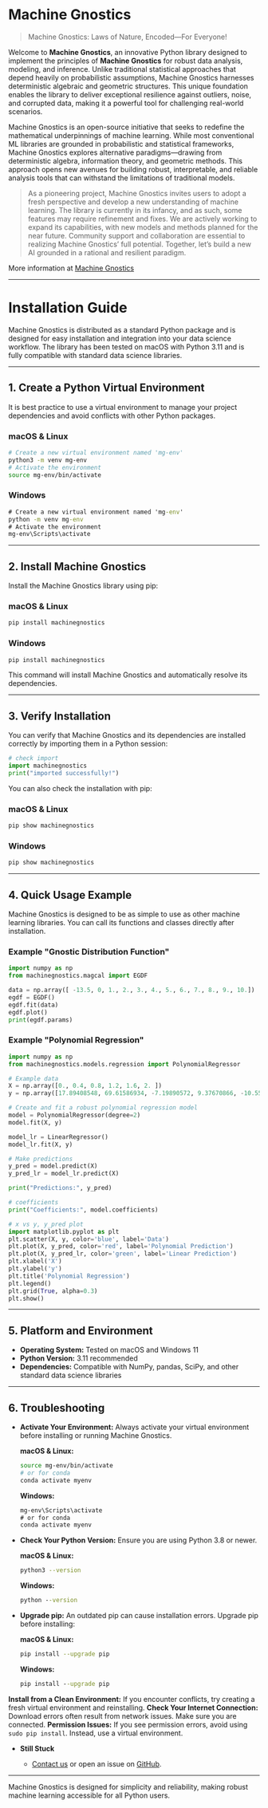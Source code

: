 # Machine Gnostics

> Machine Gnostics: Laws of Nature, Encoded—For Everyone!

Welcome to **Machine Gnostics**, an innovative Python library designed to implement the principles of **Machine Gnostics** for robust data analysis, modeling, and inference. Unlike traditional statistical approaches that depend heavily on probabilistic assumptions, Machine Gnostics harnesses deterministic algebraic and geometric structures. This unique foundation enables the library to deliver exceptional resilience against outliers, noise, and corrupted data, making it a powerful tool for challenging real-world scenarios.

Machine Gnostics is an open-source initiative that seeks to redefine the mathematical underpinnings of machine learning. While most conventional ML libraries are grounded in probabilistic and statistical frameworks, Machine Gnostics explores alternative paradigms—drawing from deterministic algebra, information theory, and geometric methods. This approach opens new avenues for building robust, interpretable, and reliable analysis tools that can withstand the limitations of traditional models.

> As a pioneering project, Machine Gnostics invites users to adopt a fresh perspective and develop a new understanding of machine learning. The library is currently in its infancy, and as such, some features may require refinement and fixes. We are actively working to expand its capabilities, with new models and methods planned for the near future. Community support and collaboration are essential to realizing Machine Gnostics’ full potential. Together, let’s build a new AI grounded in a rational and resilient paradigm.

More information at [Machine Gnostics](https://machinegnostics.info)

---

# Installation Guide

Machine Gnostics is distributed as a standard Python package and is designed for easy installation and integration into your data science workflow. The library has been tested on macOS with Python 3.11 and is fully compatible with standard data science libraries.

---

## 1. Create a Python Virtual Environment

It is best practice to use a virtual environment to manage your project dependencies and avoid conflicts with other Python packages.

### macOS & Linux

```bash
# Create a new virtual environment named 'mg-env'
python3 -m venv mg-env
# Activate the environment
source mg-env/bin/activate
```

### Windows

```cmd
# Create a new virtual environment named 'mg-env'
python -m venv mg-env
# Activate the environment
mg-env\Scripts\activate
```

---

## 2. Install Machine Gnostics

Install the Machine Gnostics library using pip:

### macOS & Linux

```bash
pip install machinegnostics
```

### Windows

```cmd
pip install machinegnostics
```

This command will install Machine Gnostics and automatically resolve its dependencies.

---

## 3. Verify Installation

You can verify that Machine Gnostics and its dependencies are installed correctly by importing them in a Python session:

```python
# check import
import machinegnostics
print("imported successfully!")
```

You can also check the installation with pip:

### macOS & Linux

```bash
pip show machinegnostics
```

### Windows

```cmd
pip show machinegnostics
```

---

## 4. Quick Usage Example

Machine Gnostics is designed to be as simple to use as other machine learning libraries. You can call its functions and classes directly after installation.

### Example "Gnostic Distribution Function"

```python
import numpy as np
from machinegnostics.magcal import EGDF

data = np.array([ -13.5, 0, 1., 2., 3., 4., 5., 6., 7., 8., 9., 10.])
egdf = EGDF()
egdf.fit(data)
egdf.plot()
print(egdf.params)
```

### Example "Polynomial Regression"

```python
import numpy as np
from machinegnostics.models.regression import PolynomialRegressor

# Example data
X = np.array([0., 0.4, 0.8, 1.2, 1.6, 2. ])
y = np.array([17.89408548, 69.61586934, -7.19890572, 9.37670866, -10.55673099, 16.57855348])

# Create and fit a robust polynomial regression model
model = PolynomialRegressor(degree=2)
model.fit(X, y)

model_lr = LinearRegressor()
model_lr.fit(X, y)

# Make predictions
y_pred = model.predict(X)
y_pred_lr = model_lr.predict(X)

print("Predictions:", y_pred)

# coefficients
print("Coefficients:", model.coefficients)

# x vs y, y_pred plot
import matplotlib.pyplot as plt
plt.scatter(X, y, color='blue', label='Data')
plt.plot(X, y_pred, color='red', label='Polynomial Prediction')
plt.plot(X, y_pred_lr, color='green', label='Linear Prediction')
plt.xlabel('X')
plt.ylabel('y')
plt.title('Polynomial Regression')
plt.legend()
plt.grid(True, alpha=0.3)
plt.show()
```

---

## 5. Platform and Environment

- **Operating System:** Tested on macOS and Windows 11
- **Python Version:** 3.11 recommended
- **Dependencies:** Compatible with NumPy, pandas, SciPy, and other standard data science libraries

---

## 6. Troubleshooting

- **Activate Your Environment:**
  Always activate your virtual environment before installing or running Machine Gnostics.

  **macOS & Linux:**

  ```bash
  source mg-env/bin/activate
  # or for conda
  conda activate myenv
  ```

  **Windows:**

  ```cmd
  mg-env\Scripts\activate
  # or for conda
  conda activate myenv
  ```
- **Check Your Python Version:**
  Ensure you are using Python 3.8 or newer.

  **macOS & Linux:**

  ```bash
  python3 --version
  ```

  **Windows:**

  ```cmd
  python --version
  ```
- **Upgrade pip:**
  An outdated pip can cause installation errors. Upgrade pip before installing:

  **macOS & Linux:**

  ```bash
  pip install --upgrade pip
  ```

  **Windows:**

  ```cmd
  pip install --upgrade pip
  ```

**Install from a Clean Environment:** If you encounter conflicts, try creating a fresh virtual environment and reinstalling.
**Check Your Internet Connection:** Download errors often result from network issues. Make sure you are connected.
**Permission Issues:** If you see permission errors, avoid using `sudo pip install`. Instead, use a virtual environment.

- **Still Stuck**

  - [Contact us](https://machinegnostics.info/contact/) or open an issue on [GitHub](https://github.com/MachineGnostics/machinegnostics).

---

Machine Gnostics is designed for simplicity and reliability, making robust machine learning accessible for all Python users.

